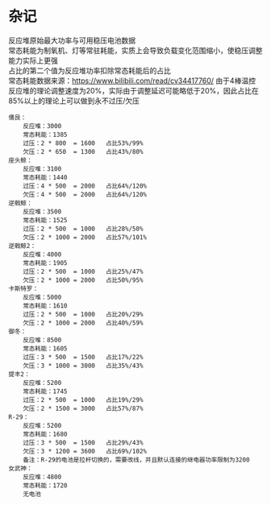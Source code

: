 # 杂记

反应堆原始最大功率与可用稳压电池数据  
常态耗能为制氧机、灯等常驻耗能，实质上会导致负载变化范围缩小，使稳压调整能力实际上更强  
占比的第二个值为反应堆功率扣除常态耗能后的占比  
常态耗能数据来源：https://www.bilibili.com/read/cv34417760/
由于4棒温控反应堆的理论调整速度为20%，实际由于调整延迟可能略低于20%，因此占比在85%以上的理论上可以做到永不过压/欠压
```text
儒艮： 
    反应堆：3000
    常态耗能：1385
    过压：2 * 800  = 1600   占比53%/99%
    欠压：2 * 650  = 1300   占比43%/80%
座头鲸：
    反应堆：3100
    常态耗能：1440
    过压：4 * 500  = 2000   占比64%/120%
    欠压：4 * 500  = 2000   占比64%/120%
逆戟鲸：
    反应堆：3500
    常态耗能：1525
    过压：2 * 500  = 1000   占比28%/50%
    欠压：2 * 1000 = 2000   占比57%/101%
逆戟鲸2：
    反应堆：4000
    常态耗能：1905
    过压：2 * 500  = 1000   占比25%/47%
    欠压：2 * 1000 = 2000   占比50%/95%
卡斯特罗：
    反应堆：5000
    常态耗能：1610
    过压：2 * 500  = 1000   占比20%/29%
    欠压：2 * 1000 = 2000   占比40%/59%
御冬：
    反应堆：8500
    常态耗能：1605
    过压：3 * 500  = 1500   占比17%/22%
    欠压：3 * 1000 = 3000   占比35%/43%
提丰2：
    反应堆：5200
    常态耗能：1745
    过压：2 * 500  = 1000   占比19%/29%
    欠压：2 * 1500 = 3000   占比57%/87%
R-29：
    反应堆：5200
    常态耗能：1680
    过压：3 * 500  = 1500   占比29%/43%
    欠压：3 * 1200 = 3600   占比69%/102%
    备注：R-29的电池是拉杆切换的，需要改线，并且默认连接的继电器功率限制为3200
女武神：
    反应堆：4800
    常态耗能：1720
    无电池
```
